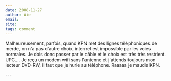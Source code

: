 ```yaml
---
date: 2008-11-27
author: Aie
email: 
site: 
tags: comment
---
```


<p>Malheureusement, parfois, quand KPN met des lignes téléphoniques de merde, on n'a pas d'autre choix, internet est impossible par les voies normales. Je dois donc passer par le câble et le choix est très très restrient. UPC.... Je reçu un modem wifi sans l'antenne et j'attends toujours mon lecteur DVD-RW, il faut que je hurle au téléphone. Raaaaa je maudis KPN.</p>
---